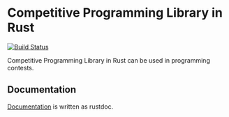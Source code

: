 # Competitive Programming Library in Rust

[![Build Status](https://travis-ci.org/kenkoooo/competitive-programming-rs.svg?branch=master)](https://travis-ci.org/kenkoooo/competitive-programming-rs)

Competitive Programming Library in Rust can be used in programming contests.

## Documentation

[Documentation](https://kenkoooo.github.io/competitive-programming-rs/) is written as rustdoc.
